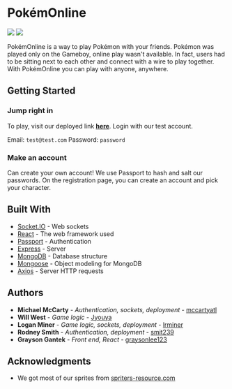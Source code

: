 # PokémOnline

![](readme-gifs/register.gif)
![](readme-gifs/game.gif)

PokémOnline is a way to play Pokémon with your friends. Pokémon was played only on the Gameboy, online play wasn't available. In fact, users had to be sitting next to each other and connect with a wire to play together. With PokémOnline you can play with anyone, anywhere.

## Getting Started

### Jump right in
To play, visit our deployed link **[here](https://pokem-online.herokuapp.com/)**. Login with our test account. 

Email: `test@test.com`
Password: `password`
### Make an account
Can create your own account! We use Passport to hash and salt our passwords. On the registration page, you can create an account and pick your character.

## Built With

* [Socket.IO](https://socket.io/) - Web sockets
* [React](https://reactjs.org/) - The web framework used
* [Passport](http://www.passportjs.org/) - Authentication
* [Express](https://expressjs.com/) - Server
* [MongoDB](https://www.mongodb.com/) - Database structure
* [Mongoose](https://mongoosejs.com/) - Object modeling for MongoDB
* [Axios](https://github.com/axios/axios) - Server HTTP requests

## Authors

* **Michael McCarty** - *Authentication, sockets, deployment* - [mccartyatl](https://github.com/michaelmccarty)
* **Will West** - *Game logic* - [Jyouya](https://github.com/Jyouya)
* **Logan Miner** - *Game logic, sockets, deployment* - [lrminer](https://github.com/lrminer)
* **Rodney Smith** - *Authentication, deployment* - [smit239](https://github.com/smit239)
* **Grayson Gantek** - *Front end, React* - [graysonlee123](https://github.com/graysonlee123)

## Acknowledgments

* We got most of our sprites from [spriters-resource.com](https://www.spriters-resource.com/game_boy_gbc/pokemonredblue/)
